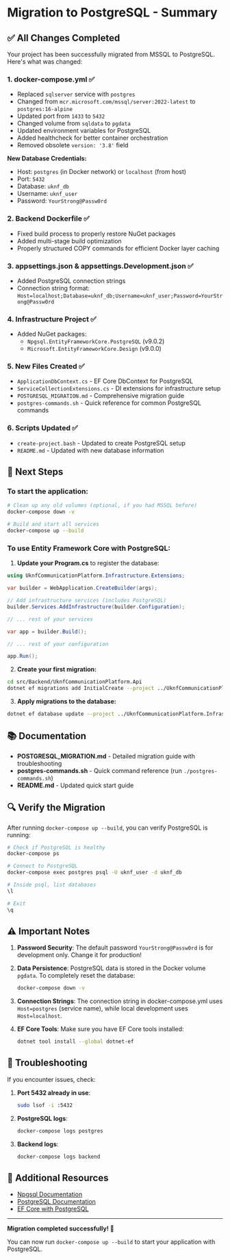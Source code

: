 # Migration to PostgreSQL - Summary

## ✅ All Changes Completed

Your project has been successfully migrated from MSSQL to PostgreSQL. Here's what was changed:

### 1. **docker-compose.yml** ✅
- Replaced `sqlserver` service with `postgres`
- Changed from `mcr.microsoft.com/mssql/server:2022-latest` to `postgres:16-alpine`
- Updated port from `1433` to `5432`
- Changed volume from `sqldata` to `pgdata`
- Updated environment variables for PostgreSQL
- Added healthcheck for better container orchestration
- Removed obsolete `version: '3.8'` field

**New Database Credentials:**
- Host: `postgres` (in Docker network) or `localhost` (from host)
- Port: `5432`
- Database: `uknf_db`
- Username: `uknf_user`
- Password: `YourStrong@Passw0rd`

### 2. **Backend Dockerfile** ✅
- Fixed build process to properly restore NuGet packages
- Added multi-stage build optimization
- Properly structured COPY commands for efficient Docker layer caching

### 3. **appsettings.json & appsettings.Development.json** ✅
- Added PostgreSQL connection strings
- Connection string format: `Host=localhost;Database=uknf_db;Username=uknf_user;Password=YourStrong@Passw0rd`

### 4. **Infrastructure Project** ✅
- Added NuGet packages:
  - `Npgsql.EntityFrameworkCore.PostgreSQL` (v9.0.2)
  - `Microsoft.EntityFrameworkCore.Design` (v9.0.0)

### 5. **New Files Created** ✅
- `ApplicationDbContext.cs` - EF Core DbContext for PostgreSQL
- `ServiceCollectionExtensions.cs` - DI extensions for infrastructure setup
- `POSTGRESQL_MIGRATION.md` - Comprehensive migration guide
- `postgres-commands.sh` - Quick reference for common PostgreSQL commands

### 6. **Scripts Updated** ✅
- `create-project.bash` - Updated to create PostgreSQL setup
- `README.md` - Updated with new database information

## 🚀 Next Steps

### To start the application:

```bash
# Clean up any old volumes (optional, if you had MSSQL before)
docker-compose down -v

# Build and start all services
docker-compose up --build
```

### To use Entity Framework Core with PostgreSQL:

1. **Update your Program.cs** to register the database:

```csharp
using UknfCommunicationPlatform.Infrastructure.Extensions;

var builder = WebApplication.CreateBuilder(args);

// Add infrastructure services (includes PostgreSQL)
builder.Services.AddInfrastructure(builder.Configuration);

// ... rest of your services

var app = builder.Build();

// ... rest of your configuration

app.Run();
```

2. **Create your first migration:**

```bash
cd src/Backend/UknfCommunicationPlatform.Api
dotnet ef migrations add InitialCreate --project ../UknfCommunicationPlatform.Infrastructure
```

3. **Apply migrations to the database:**

```bash
dotnet ef database update --project ../UknfCommunicationPlatform.Infrastructure
```

## 📚 Documentation

- **POSTGRESQL_MIGRATION.md** - Detailed migration guide with troubleshooting
- **postgres-commands.sh** - Quick command reference (run `./postgres-commands.sh`)
- **README.md** - Updated quick start guide

## 🔍 Verify the Migration

After running `docker-compose up --build`, you can verify PostgreSQL is running:

```bash
# Check if PostgreSQL is healthy
docker-compose ps

# Connect to PostgreSQL
docker-compose exec postgres psql -U uknf_user -d uknf_db

# Inside psql, list databases
\l

# Exit
\q
```

## ⚠️ Important Notes

1. **Password Security**: The default password `YourStrong@Passw0rd` is for development only. Change it for production!

2. **Data Persistence**: PostgreSQL data is stored in the Docker volume `pgdata`. To completely reset the database:
   ```bash
   docker-compose down -v
   ```

3. **Connection Strings**: The connection string in docker-compose.yml uses `Host=postgres` (service name), while local development uses `Host=localhost`.

4. **EF Core Tools**: Make sure you have EF Core tools installed:
   ```bash
   dotnet tool install --global dotnet-ef
   ```

## 🐛 Troubleshooting

If you encounter issues, check:

1. **Port 5432 already in use**:
   ```bash
   sudo lsof -i :5432
   ```

2. **PostgreSQL logs**:
   ```bash
   docker-compose logs postgres
   ```

3. **Backend logs**:
   ```bash
   docker-compose logs backend
   ```

## 📖 Additional Resources

- [Npgsql Documentation](https://www.npgsql.org/efcore/)
- [PostgreSQL Documentation](https://www.postgresql.org/docs/)
- [EF Core with PostgreSQL](https://learn.microsoft.com/en-us/ef/core/providers/npgsql/)

---

**Migration completed successfully! 🎉**

You can now run `docker-compose up --build` to start your application with PostgreSQL.
